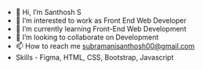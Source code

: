 - 👋 Hi, I’m Santhosh S
- 👀 I’m interested to work as Front End Web Developer
- 🌱 I’m currently learning Front-End Web Development
- 💞️ I’m looking to collaborate on Development
- 📫 How to reach me subramanisanthosh00@gmail.com
- Skills - Figma, HTML, CSS, Bootstrap, Javascript

<!---
Alpha-santhosh/Alpha-santhosh is a ✨ special ✨ repository because its `README.md` (this file) appears on your GitHub profile.
You can click the Preview link to take a look at your changes.
--->
